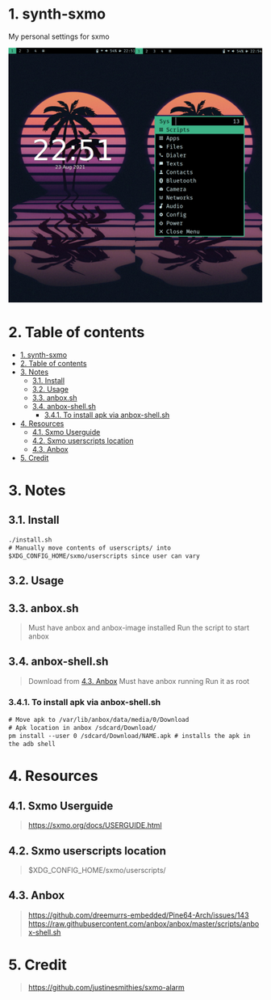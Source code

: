 # 1. synth-sxmo
My personal settings for sxmo

![Example](examples/example1.png)

# 2. Table of contents
- [1. synth-sxmo](#1-synth-sxmo)
- [2. Table of contents](#2-table-of-contents)
- [3. Notes](#3-notes)
  - [3.1. Install](#31-install)
  - [3.2. Usage](#32-usage)
  - [3.3. anbox.sh](#33-anboxsh)
  - [3.4. anbox-shell.sh](#34-anbox-shellsh)
    - [3.4.1. To install apk via anbox-shell.sh](#341-to-install-apk-via-anbox-shellsh)
- [4. Resources](#4-resources)
  - [4.1. Sxmo Userguide](#41-sxmo-userguide)
  - [4.2. Sxmo userscripts location](#42-sxmo-userscripts-location)
  - [4.3. Anbox](#43-anbox)
- [5. Credit](#5-credit)

# 3. Notes
## 3.1. Install
```
./install.sh
# Manually move contents of userscripts/ into $XDG_CONFIG_HOME/sxmo/userscripts since user can vary
```
## 3.2. Usage
## 3.3. anbox.sh
> Must have anbox and anbox-image installed
> Run the script to start anbox
## 3.4. anbox-shell.sh
> Download from [4.3. Anbox](#43-anbox)
> Must have anbox running
> Run it as root
### 3.4.1. To install apk via anbox-shell.sh
```
# Move apk to /var/lib/anbox/data/media/0/Download
# Apk location in anbox /sdcard/Download/
pm install --user 0 /sdcard/Download/NAME.apk # installs the apk in the adb shell
```

# 4. Resources
## 4.1. Sxmo Userguide
> https://sxmo.org/docs/USERGUIDE.html
## 4.2. Sxmo userscripts location
> $XDG_CONFIG_HOME/sxmo/userscripts/

## 4.3. Anbox
> https://github.com/dreemurrs-embedded/Pine64-Arch/issues/143
> https://raw.githubusercontent.com/anbox/anbox/master/scripts/anbox-shell.sh

# 5. Credit
> https://github.com/justinesmithies/sxmo-alarm
